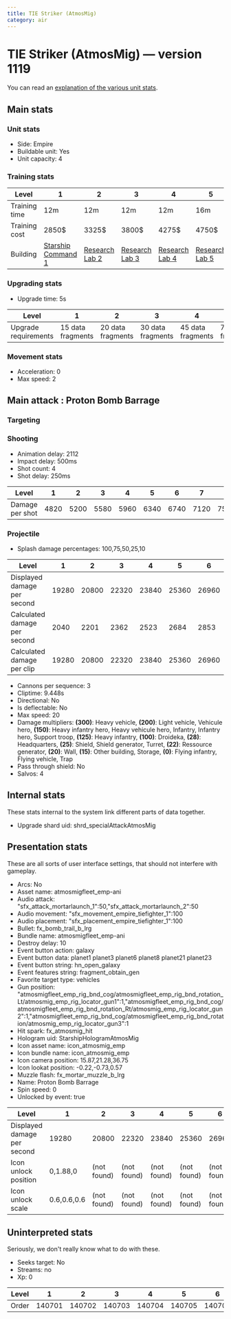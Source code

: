 ```yaml
---
title: TIE Striker (AtmosMig)
category: air
---
```


# TIE Striker (AtmosMig) — version 1119

You can read an [explanation  of the various unit stats](unitexplained.md).

## Main stats

### Unit stats

  * Side: Empire
  * Buildable unit: Yes
  * Unit capacity: 4

### Training stats

|Level        |1                                            |2                                      |3                                      |4                                      |5                                      |6                                      |7                                      |8                                      |9                                      |10                                      |
|-------------|---------------------------------------------|---------------------------------------|---------------------------------------|---------------------------------------|---------------------------------------|---------------------------------------|---------------------------------------|---------------------------------------|---------------------------------------|----------------------------------------|
|Training time|12m                                          |12m                                    |12m                                    |12m                                    |16m                                    |16m                                    |20m                                    |20m                                    |24m                                    |28m                                     |
|Training cost|2850$                                        |3325$                                  |3800$                                  |4275$                                  |4750$                                  |5225$                                  |5700$                                  |6175$                                  |6650$                                  |7125$                                   |
|Building     |[Starship Command 1](empireFleetCommand.html)|[Research Lab 2](empireOffenseLab.html)|[Research Lab 3](empireOffenseLab.html)|[Research Lab 4](empireOffenseLab.html)|[Research Lab 5](empireOffenseLab.html)|[Research Lab 6](empireOffenseLab.html)|[Research Lab 7](empireOffenseLab.html)|[Research Lab 8](empireOffenseLab.html)|[Research Lab 9](empireOffenseLab.html)|[Research Lab 10](empireOffenseLab.html)|


### Upgrading stats

  * Upgrade time: 5s

|Level               |1                |2                |3                |4                |5                |6                 |7                 |8                 |9                 |10                |
|--------------------|-----------------|-----------------|-----------------|-----------------|-----------------|------------------|------------------|------------------|------------------|------------------|
|Upgrade requirements|15 data fragments|20 data fragments|30 data fragments|45 data fragments|75 data fragments|105 data fragments|150 data fragments|195 data fragments|270 data fragments|330 data fragments|


### Movement stats

  * Acceleration: 0
  * Max speed: 2

## Main attack : Proton Bomb Barrage

### Targeting


### Shooting

  * Animation delay: 2112
  * Impact delay: 500ms
  * Shot count: 4
  * Shot delay: 250ms

|Level          |1   |2   |3   |4   |5   |6   |7   |8   |9   |10  |
|---------------|----|----|----|----|----|----|----|----|----|----|
|Damage per shot|4820|5200|5580|5960|6340|6740|7120|7500|7880|8260|


### Projectile

  * Splash damage percentages: 100,75,50,25,10

|Level                       |1    |2    |3    |4    |5    |6    |7    |8    |9    |10   |
|----------------------------|-----|-----|-----|-----|-----|-----|-----|-----|-----|-----|
|Displayed damage per second |19280|20800|22320|23840|25360|26960|28480|30000|31520|33040|
|Calculated damage per second|2040 |2201 |2362 |2523 |2684 |2853 |3014 |3175 |3336 |3497 |
|Calculated damage per clip  |19280|20800|22320|23840|25360|26960|28480|30000|31520|33040|


  * Cannons per sequence: 3
  * Cliptime: 9.448s
  * Directional: No
  * Is deflectable: No
  * Max speed: 20
  * Damage multipliers: **(300)**: Heavy vehicle, **(200)**: Light vehicle, Vehicule hero, **(150)**: Heavy infantry hero, Heavy vehicule hero, Infantry, Infantry hero, Support troop, **(125)**: Heavy infantry, **(100)**: Droideka, **(28)**: Headquarters, **(25)**: Shield, Shield generator, Turret, **(22)**: Ressource generator, **(20)**: Wall, **(15)**: Other building, Storage, **(0)**: Flying infantry, Flying vehicle, Trap
  * Pass through shield: No
  * Salvos: 4

## Internal stats

These stats internal to the system link different parts of data together.

  * Upgrade shard uid: shrd_specialAttackAtmosMig

## Presentation stats

These are all sorts of user interface settings, that should not interfere with gameplay.

  * Arcs: No
  * Asset name: atmosmigfleet_emp-ani
  * Audio attack: "sfx_attack_mortarlaunch_1":50,"sfx_attack_mortarlaunch_2":50
  * Audio movement: "sfx_movement_empire_tiefighter_1":100
  * Audio placement: "sfx_placement_empire_tiefighter_1":100
  * Bullet: fx_bomb_trail_b_lrg
  * Bundle name: atmosmigfleet_emp-ani
  * Destroy delay: 10
  * Event button action: galaxy
  * Event button data: planet1 planet3 planet6 planet8 planet21 planet23
  * Event button string: hn_open_galaxy
  * Event features string: fragment_obtain_gen
  * Favorite target type: vehicles
  * Gun position: "atmosmigfleet_emp_rig_bnd_cog/atmosmigfleet_emp_rig_bnd_rotation_Lt/atmosmig_emp_rig_locator_gun1":1,"atmosmigfleet_emp_rig_bnd_cog/atmosmigfleet_emp_rig_bnd_rotation_Rt/atmosmig_emp_rig_locator_gun2":1,"atmosmigfleet_emp_rig_bnd_cog/atmosmigfleet_emp_rig_bnd_rotation/atmosmig_emp_rig_locator_gun3":1
  * Hit spark: fx_atmosmig_hit
  * Hologram uid: StarshipHologramAtmosMig
  * Icon asset name: icon_atmosmig_emp
  * Icon bundle name: icon_atmosmig_emp
  * Icon camera position: 15.87,21.28,36.75
  * Icon lookat position: -0.22,-0.73,0.57
  * Muzzle flash: fx_mortar_muzzle_b_lrg
  * Name: Proton Bomb Barrage
  * Spin speed: 0
  * Unlocked by event: true

|Level                      |1          |2          |3          |4          |5          |6          |7          |8          |9          |10         |
|---------------------------|-----------|-----------|-----------|-----------|-----------|-----------|-----------|-----------|-----------|-----------|
|Displayed damage per second|19280      |20800      |22320      |23840      |25360      |26960      |28480      |30000      |31520      |33040      |
|Icon unlock position       |0,1.88,0   |(not found)|(not found)|(not found)|(not found)|(not found)|(not found)|(not found)|(not found)|(not found)|
|Icon unlock scale          |0.6,0.6,0.6|(not found)|(not found)|(not found)|(not found)|(not found)|(not found)|(not found)|(not found)|(not found)|


## Uninterpreted stats

Seriously, we don't really know what to do with these.

  * Seeks target: No
  * Streams: no
  * Xp: 0

|Level|1     |2     |3     |4     |5     |6     |7     |8     |9     |10    |
|-----|------|------|------|------|------|------|------|------|------|------|
|Order|140701|140702|140703|140704|140705|140706|140707|140708|140709|140710|


